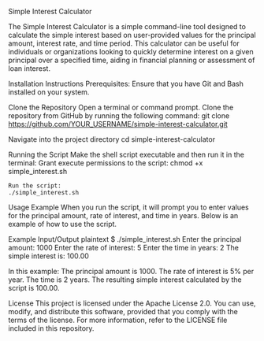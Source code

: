 Simple Interest Calculator


The Simple Interest Calculator is a simple command-line tool designed to calculate the simple interest based on user-provided values for the principal amount, interest rate, and time period. This calculator can be useful for individuals or organizations looking to quickly determine interest on a given principal over a specified time, aiding in financial planning or assessment of loan interest.

Installation Instructions
Prerequisites: Ensure that you have Git and Bash installed on your system.

Clone the Repository
    Open a terminal or command prompt.
    Clone the repository from GitHub by running the following command:
    git clone https://github.com/YOUR_USERNAME/simple-interest-calculator.git

Navigate into the project directory
    cd simple-interest-calculator

Running the Script
    Make the shell script executable and then run it in the terminal:
    Grant execute permissions to the script:
    chmod +x simple_interest.sh

    Run the script:
    ./simple_interest.sh

Usage Example
When you run the script, it will prompt you to enter values for the principal amount, rate of interest, and time in years. Below is an example of how to use the script.

Example Input/Output
plaintext
$ ./simple_interest.sh
Enter the principal amount:
1000
Enter the rate of interest:
5
Enter the time in years:
2
The simple interest is: 100.00

In this example:
The principal amount is 1000.
The rate of interest is 5% per year.
The time is 2 years.
The resulting simple interest calculated by the script is 100.00.

License
This project is licensed under the Apache License 2.0. You can use, modify, and distribute this software, provided that you comply with the terms of the license. For more information, refer to the LICENSE file included in this repository.